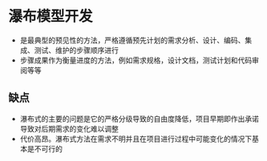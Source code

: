 # 瀑布模型开发
- 是最典型的预见性的方法，严格遵循预先计划的需求分析、设计、编码、集成、测试、维护的步骤顺序进行
- 步骤成果作为衡量进度的方法，例如需求规格，设计文档，测试计划和代码审阅等等

## 缺点
- 瀑布式的主要的问题是它的严格分级导致的自由度降低，项目早期即作出承诺导致对后期需求的变化难以调整
- 代价高昂。瀑布式方法在需求不明并且在项目进行过程中可能变化的情况下基本是不可行的
